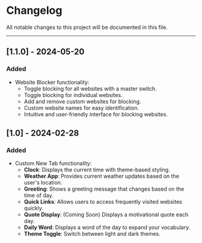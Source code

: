 # Changelog

All notable changes to this project will be documented in this file.

---

## [1.1.0] - 2024-05-20
### Added
- Website Blocker functionality:
  - Toggle blocking for all websites with a master switch.
  - Toggle blocking for individual websites.
  - Add and remove custom websites for blocking.
  - Custom website names for easy identification.
  - Intuitive and user-friendly interface for blocking websites.

## [1.0] - 2024-02-28
### Added
- Custom New Tab functionality:
  - **Clock**: Displays the current time with theme-based styling.
  - **Weather App**: Provides current weather updates based on the user's location.
  - **Greeting**: Shows a greeting message that changes based on the time of day.
  - **Quick Links**: Allows users to access frequently visited websites quickly.
  - **Quote Display**: (Coming Soon) Displays a motivational quote each day.
  - **Daily Word**: Displays a word of the day to expand your vocabulary.
  - **Theme Toggle**: Switch between light and dark themes.
